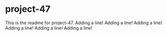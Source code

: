 # project-47

This is the readme for project-47.
Adding a line!
Adding a line!
Adding a line!
Adding a line!
Adding a line!
Adding a line!
